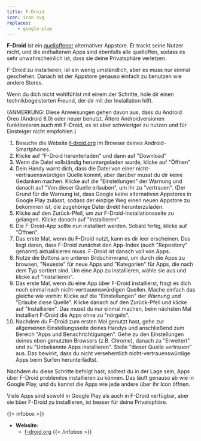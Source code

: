 ```yaml
---
title: F-Droid
icon: icon.svg
replaces:
    - google-play
---
```


**F-Droid** ist ein [quelloffener][floss] alternativer Appstore. Er trackt seine Nutzer nicht, und die enthaltenen Apps sind ebenfalls alle quelloffen, sodass es sehr unwahrscheinlich ist, dass sie deine Privatsphäre verletzen.

F-Droid zu installieren, ist ein wenig umständlich, aber es muss nur einmal geschehen. Danach ist der Appstore genauso einfach zu benutzen wie andere Stores.

Wenn du dich nicht wohlfühlst mit einem der Schritte, hole dir einen technikbegeisterten Freund, der dir mit der Installation hilft.

(ANMERKUNG: Diese Anweisungen gehen davon aus, dass du Android Oreo (Android 8.0) oder neuer benutzt. Ältere Androidversionen funktionieren auch mit F-Droid, es ist aber schwieriger zu nutzen und für Einsteiger nicht empfohlen.)

1. Besuche die Website [f-droid.org][fdroid] im Browser deines Android-Smartphones.
2. Klicke auf "F-Droid herunterladen" und dann auf "Download"
3. Wenn die Datei vollständig heruntergeladen wurde, klicke auf "Öffnen"
4. Dein Handy warnt dich, dass die Datei von einer nicht-vertrauenswürdigen Quelle kommt, aber darüber musst du dir keine Gedanken machen. Klicke auf die "Einstellungen" der Warnung und danach auf "Von dieser Quelle erlauben", um ihr zu "vertrauen". (Der Grund für die Warnung ist, dass Google keine alternativen Appstores in Google Play zulässt, sodass der einzige Weg einen neuen Appstore zu bekommen ist, die zugehörige Datei direkt herunterzuladen.
5. Klicke auf den Zurück-Pfeil, um zur F-Droid-Installationsseite zu gelangen. Klicke danach auf "Installieren".
6. Die F-Droid-App sollte nun installiert werden. Sobald fertig, klicke auf "Öffnen".
7. Das erste Mal, wenn du F-Droid nutzt, kann es dir leer erscheinen. Das liegt daran, dass F-Droid zunächst den App-Index (auch "Repository" genannt) aktualisieren muss. F-Droid ist danach voll von Apps.
8. Nutze die Buttons am unteren Bildschirmrand, um durch die Apps zu browsen, "Neueste" für neue Apps und "Kategorien" für Apps, die nach dem Typ sortiert sind. Um eine App zu installieren, wähle sie aus und klicke auf "Installieren".
9. Das erste Mal, wenn du eine App über F-Droid installierst, fragt es dich noch einmal nach nicht-vertrauenswürdigen Quellen. Mache einfach das gleiche wie vorhin: Klicke auf die "Einstellungen" der Warnung und "Erlaube diese Quelle". Klicke danach auf den Zurück-Pfeil und klicke auf "Installieren". Das musst du nur einmal machen, beim nächsten Mal installiert F-Droid die Apps ohne zu "nörgeln".
10. Nachdem du F-Droid zum ersten Mal genutzt hast, gehe zur allgemeinen Einstellungsseite deines Handys und anschließend zum Bereich "Apps und Benachrichtigungen". Gehe zu den Einstellungen deines eben genutzten Browsers (z.B. Chrome), danach zu "Erweitert" und zu "Unbekannte Apps installieren". Stelle "dieser Quelle vertrauen" aus. Das bewirkt, dass du nicht versehentlich nicht-vertrauenswürdige Apps beim Surfen herunterlädtst.

Nachdem du diese Schritte befolgt hast, solltest du in der Lage sein, Apps über F-Droid problemlos installieren zu können. Das läuft genauso ab wie in Google Play, und du kannst die Apps wie jede andere über ihr Icon öffnen.

Viele Apps sind sowohl in Google Play als auch in F-Droid verfügbar, aber sie büer F-Droid zu installieren, ist besser für deine Privatsphäre.

{{< infobox >}}
- **Website:**
    - [f-droid.org](https://f-droid.org/)
{{< /infobox >}}

[floss]: https://web.archive.org/web/20180904102804/https://switching.social/what-is-open-source-software/
[fdroid]: https://f-droid.org/